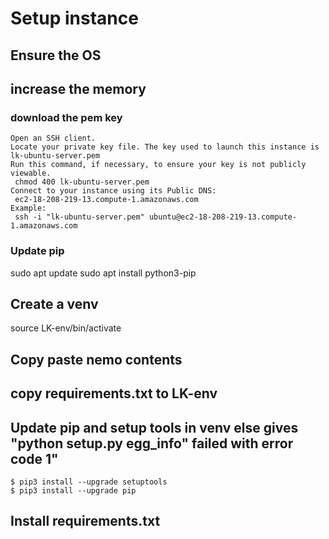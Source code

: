 # Setup instance
## Ensure the OS 
## increase the memory

### download the pem key 
```
Open an SSH client.
Locate your private key file. The key used to launch this instance is lk-ubuntu-server.pem
Run this command, if necessary, to ensure your key is not publicly viewable.
 chmod 400 lk-ubuntu-server.pem
Connect to your instance using its Public DNS:
 ec2-18-208-219-13.compute-1.amazonaws.com
Example:
 ssh -i "lk-ubuntu-server.pem" ubuntu@ec2-18-208-219-13.compute-1.amazonaws.com
 ```
### Update pip
sudo apt update
sudo apt install python3-pip

## Create a venv
source LK-env/bin/activate

## Copy paste nemo contents
## copy requirements.txt to LK-env

## Update pip and setup tools in venv else gives "python setup.py egg_info" failed with error code 1"
```
$ pip3 install --upgrade setuptools
$ pip3 install --upgrade pip
```

## Install requirements.txt 


